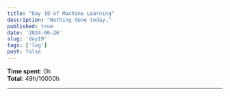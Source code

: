 ```yaml
---
title: "Day 19 of Machine Learning"
description: "Nothing done today."
published: true
date: '2024-06-26'
slug: 'day19'
tags: ['log']
post: false
---
```

<script>
    import Image from '$lib/components/Image.svelte';
</script>

**Time spent**: 0h<br /> **Total**: 49h/10000h

___
